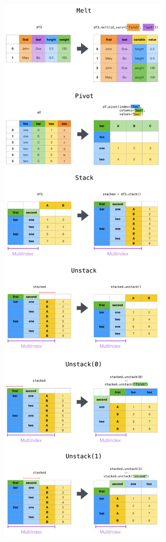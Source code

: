 ![](images/melt.png)
![](images/pivot.png)
![](images/stack.png)
![](images/unstack.png)
![](images/unstack0.png)
![](images/unstack1.png)
